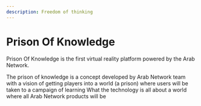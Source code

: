 ```yaml
---
description: Freedom of thinking
---
```


# Prison Of Knowledge

Prison Of Knowledge is the first virtual reality platform powered by the Arab Network.

The prison of knowledge is a concept developed by Arab Network team with a vision of getting players into a world (a prison) where users will be taken to a campaign of learning What the technology is all about a world where all Arab Network products will be &#x20;

